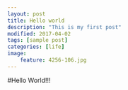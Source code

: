 ```yaml
---
layout: post
title: Hello world
description: "This is my first post"
modified: 2017-04-02
tags: [sample post]
categories: [life]
image:
    feature: 4256-106.jpg
---
```

#Hello World!!!